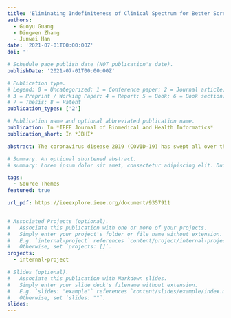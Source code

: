 ```yaml
---
title: 'Eliminating Indefiniteness of Clinical Spectrum for Better Screening COVID-19'
authors:
  - Guoyu Guang
  - Dingwen Zhang
  - Junwei Han
date: '2021-07-01T00:00:00Z'
doi: ''

# Schedule page publish date (NOT publication's date).
publishDate: '2021-07-01T00:00:00Z'

# Publication type.
# Legend: 0 = Uncategorized; 1 = Conference paper; 2 = Journal article;
# 3 = Preprint / Working Paper; 4 = Report; 5 = Book; 6 = Book section;
# 7 = Thesis; 8 = Patent
publication_types: ['2']

# Publication name and optional abbreviated publication name.
publication: In *IEEE Journal of Biomedical and Health Informatics*
publication_short: In *JBHI*

abstract: The coronavirus disease 2019 (COVID-19) has swept all over the world. Due to the limited detection facilities, especially in developing countries, a large number of suspected cases can only receive common clinical diagnosis rather than more effective detections like Reverse Transcription Polymerase Chain Reaction (RT-PCR) tests or CT scans. This motivates us to develop a quick screening method via common clinical diagnosis results. However, the diagnostic items of different patients may vary greatly, and there is a huge variation in the dimension of the diagnosis data among different suspected patients, it is hard to process these indefinite dimension data via classical classification algorithms. To resolve this problem, we propose an Indefiniteness Elimination Network (IE-Net) to eliminate the influence of the varied dimensions and make predictions about the COVID-19 cases. The IE-Net is in an encoder-decoder framework fashion, and an indefiniteness elimination operation is proposed to transfer the indefinite dimension feature into a fixed dimension feature. Comprehensive experiments were conducted on the public available COVID-19 Clinical Spectrum dataset. Experimental results show that the proposed indefiniteness elimination operation greatly improves the classification performance, the IE-Net achieves 94.80% accuracy, 92.79% recall, 92.97% precision and 94.93% AUC for distinguishing COVID-19 cases from non-COVID-19 cases with only common clinical diagnose data. We further compared our methods with 3 classical classification algorithms random forest, gradient boosting and multi-layer perceptron (MLP). To explore each clinical test item's specificity, we further analyzed the possible relationship between each clinical test item and COVID-19.

# Summary. An optional shortened abstract.
# summary: Lorem ipsum dolor sit amet, consectetur adipiscing elit. Duis posuere tellus ac convallis placerat. Proin tincidunt magna sed ex sollicitudin condimentum.

tags:
  - Source Themes
featured: true

url_pdf: https://ieeexplore.ieee.org/document/9357911


# Associated Projects (optional).
#   Associate this publication with one or more of your projects.
#   Simply enter your project's folder or file name without extension.
#   E.g. `internal-project` references `content/project/internal-project/index.md`.
#   Otherwise, set `projects: []`.
projects:
  - internal-project

# Slides (optional).
#   Associate this publication with Markdown slides.
#   Simply enter your slide deck's filename without extension.
#   E.g. `slides: "example"` references `content/slides/example/index.md`.
#   Otherwise, set `slides: ""`.
slides:
---
```

